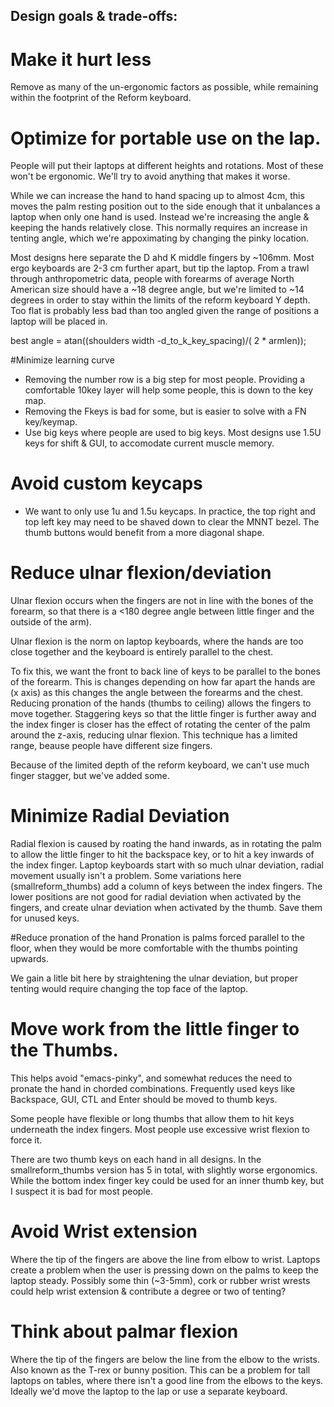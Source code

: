 

## Design goals & trade-offs:

# Make it hurt less
Remove as many of the un-ergonomic factors as possible, while remaining within the footprint of the Reform keyboard.

# Optimize for portable use on the lap.
People will put their laptops at different heights and rotations. Most of these won't be ergonomic. We'll try to avoid anything that makes it worse.

While we can increase the hand to hand spacing up to almost 4cm, this moves the palm resting position out to the side enough that it unbalances a laptop when only one hand is used. Instead we're increasing the angle & keeping the hands relatively close. This normally requires an increase in tenting angle, which we're appoximating by changing the pinky location. 

Most designs here separate the D ahd K middle fingers by ~106mm. Most ergo keyboards are 2-3 cm further apart, but tip the laptop.  From a trawl through anthropometric data, people with forearms of average North American size should have a ~18 degree angle, but we're limited to  ~14 degrees in order to stay within the limits of the reform keyboard Y depth. Too flat is probably less bad than too angled given the range of positions a laptop will be placed in. 

best angle = atan((shoulders width -d_to_k_key_spacing)/( 2 * armlen));

#Minimize learning curve
  * Removing the number row is a big step for most people.  Providing a comfortable 10key layer will help some people, this is down to the key map. 
  * Removing the Fkeys is bad for some, but is easier to solve with a FN key/keymap. 
  * Use big keys where people are used to big keys. Most designs use 1.5U keys for shift & GUI, to accomodate current muscle memory.  
  
# Avoid custom keycaps
* We want to only use 1u and 1.5u keycaps. In practice, the top right and top left key may need to be shaved down to clear the MNNT bezel. The thumb buttons would benefit from a more diagonal shape. 

# Reduce ulnar flexion/deviation
Ulnar flexion occurs when the fingers are not in line with the bones of the forearm, so that there is a <180 degree angle between little finger and the outside of the arm). 

Ulnar flexion is the norm on laptop keyboards, where the hands are too close together and the keyboard is entirely parallel to the chest.

To fix this, we want the front to back line of keys to be  parallel to the bones of the forearm. This is changes depending on how far apart the hands are (x axis) as this changes the angle between the forearms and the chest.  Reducing pronation of the hands (thumbs to ceiling) allows the fingers to move together. Staggering keys so that the little finger is further away and the index finger is closer has the effect of rotating the center of the palm around the z-axis, reducing ulnar flexion. This technique has a limited range, beause people have different size fingers. 

Because of the limited depth of the reform keyboard, we can't use much finger stagger, but we've added some.  

# Minimize Radial Deviation
Radial flexion is caused by roating the hand inwards, as in rotating the palm to allow the little finger to hit the backspace key,  or to hit a key inwards of the index finger.  Laptop keyboards start with so much ulnar deviation, radial movement usually isn't a problem. Some variations here (smallreform_thumbs) add a column of keys between the index fingers. The lower positions are not good for radial deviation when activated by the fingers, and create ulnar deviation when activated by the thumb. Save them for unused keys.

#Reduce pronation of the hand
Pronation is palms forced parallel to the floor, when they would be more comfortable with the thumbs pointing upwards.

We gain a litle bit here by straightening the ulnar deviation, but proper tenting would require changing the top face of the laptop.

# Move work from the little finger to the Thumbs.
 This helps avoid "emacs-pinky", and somewhat reduces the need to pronate the hand in chorded combinations. Frequently used keys like Backspace, GUI, CTL and Enter should be moved to thumb keys.

 Some people have flexible or long thumbs that allow them to hit keys underneath the index fingers. Most people use excessive wrist flexion to force it.  

 There are two thumb keys on each hand in all designs. In the smallreform_thumbs version has 5 in total, with slightly worse ergonomics. While the bottom index finger key could be used for an inner thumb key, but I suspect it is bad for most people. 

# Avoid Wrist extension
Where the tip of the fingers are above the line from elbow to wrist. Laptops create a problem when the user is pressing down on the palms to keep the laptop steady.  Possibly some thin (~3-5mm), cork or rubber  wrist wrests could help wrist extension & contribute a degree or two of tenting?

# Think about palmar flexion
Where the tip of the fingers are below the line from the elbow to the wrists. Also known as the T-rex or bunny position. This can be a problem for tall laptops on tables, where there isn't a good line from the elbows to the keys. Ideally we'd move the laptop to the lap or use a separate keyboard.
